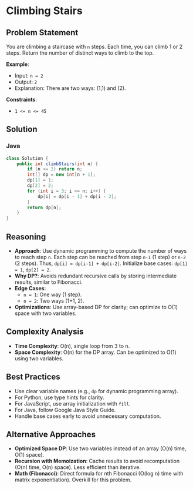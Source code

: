 # Climbing Stairs

## Problem Statement
You are climbing a staircase with `n` steps. Each time, you can climb 1 or 2 steps. Return the number of distinct ways to climb to the top.

**Example**:
- Input: `n = 2`
- Output: `2`
- Explanation: There are two ways: (1,1) and (2).

**Constraints**:
- `1 <= n <= 45`

## Solution

### Java
```java
class Solution {
    public int climbStairs(int n) {
        if (n <= 2) return n;
        int[] dp = new int[n + 1];
        dp[1] = 1;
        dp[2] = 2;
        for (int i = 3; i <= n; i++) {
            dp[i] = dp[i - 1] + dp[i - 2];
        }
        return dp[n];
    }
}
```

## Reasoning
- **Approach**: Use dynamic programming to compute the number of ways to reach step `n`. Each step can be reached from step `n-1` (1 step) or `n-2` (2 steps). Thus, `dp[i] = dp[i-1] + dp[i-2]`. Initialize base cases: `dp[1] = 1`, `dp[2] = 2`.
- **Why DP?**: Avoids redundant recursive calls by storing intermediate results, similar to Fibonacci.
- **Edge Cases**:
  - `n = 1`: One way (1 step).
  - `n = 2`: Two ways (1+1, 2).
- **Optimizations**: Use array-based DP for clarity; can optimize to O(1) space with two variables.

## Complexity Analysis
- **Time Complexity**: O(n), single loop from 3 to n.
- **Space Complexity**: O(n) for the DP array. Can be optimized to O(1) using two variables.

## Best Practices
- Use clear variable names (e.g., `dp` for dynamic programming array).
- For Python, use type hints for clarity.
- For JavaScript, use array initialization with `fill`.
- For Java, follow Google Java Style Guide.
- Handle base cases early to avoid unnecessary computation.

## Alternative Approaches
- **Optimized Space DP**: Use two variables instead of an array (O(n) time, O(1) space).
- **Recursion with Memoization**: Cache results to avoid recomputation (O(n) time, O(n) space). Less efficient than iterative.
- **Math (Fibonacci)**: Direct formula for nth Fibonacci (O(log n) time with matrix exponentiation). Overkill for this problem.